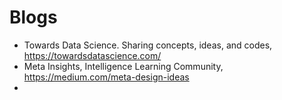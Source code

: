 # Blogs

- Towards Data Science. Sharing concepts, ideas, and codes, https://towardsdatascience.com/
- Meta Insights, Intelligence Learning Community, https://medium.com/meta-design-ideas
- 

